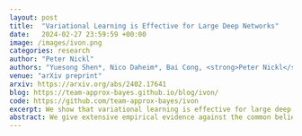 ```yaml
---
layout: post
title:  "Variational Learning is Effective for Large Deep Networks"
date:   2024-02-27 23:59:59 +00:00
image: /images/ivon.png
categories: research
author: "Peter Nickl"
authors: "Yuesong Shen*, Nico Daheim*, Bai Cong, <strong>Peter Nickl</strong>, Gian Maria Marconi, Clement Bazan, Rio Yokota, Iryna Gurevych, Daniel Cremers, Emtiyaz Khan, Thomas Möllenhoff"
venue: "arXiv preprint"
arxiv: https://arxiv.org/abs/2402.17641
blog: https://team-approx-bayes.github.io/blog/ivon/
code: https://github.com/team-approx-bayes/ivon
excerpt: We show that variational learning is effective for large deep networks such as GPT-2. We demonstrate the benefits of variational learning in downstream tasks like OOD detection, merging of large models and understanding the sensitivity of models to the training data.
abstract: We give extensive empirical evidence against the common belief that variational learning is ineffective for large neural networks. We show that an optimizer called Improved Variational Online Newton (IVON) consistently matches or outperforms Adam for training large networks such as GPT-2 and ResNets from scratch. IVON's computational costs are nearly identical to Adam but its predictive uncertainty is better. We show several new use cases of IVON where we improve fine-tuning and model merging in Large Language Models, accurately predict generalization error, and faithfully estimate sensitivity to data. We find overwhelming evidence in support of effectiveness of variational learning.
---
```

